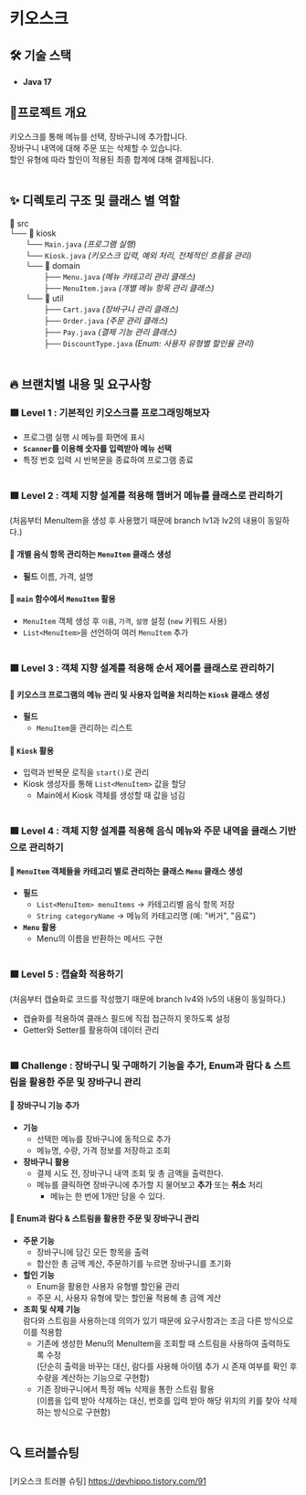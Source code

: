 # 키오스크

## 🛠 기술 스택
- **Java 17**
  
## 📌프로젝트 개요
키오스크를 통해 메뉴를 선택, 장바구니에 추가합니다.<br>
장바구니 내역에 대해 주문 또는 삭제할 수 있습니다.<br>
할인 유형에 따라 할인이 적용된 최종 합계에 대해 결제됩니다.
<br><br>

## ✨ 디렉토리 구조 및 클래스 별 역할
📂 src  
└── 📂 kiosk  
&emsp;&emsp;└── `Main.java` *(프로그램 실행)*  
&emsp;&emsp;└── `Kiosk.java` *(키오스크 입력, 예외 처리, 전체적인 흐름을 관리)*  
&emsp;&emsp;└── 📂 domain  
&emsp;&emsp;&emsp;&emsp; ├── `Menu.java` *(메뉴 카테고리 관리 클래스)*  
&emsp;&emsp;&emsp;&emsp; ├── `MenuItem.java` *(개별 메뉴 항목 관리 클래스)*  
&emsp;&emsp;└── 📂 util  
&emsp;&emsp;&emsp;&emsp; ├── `Cart.java` *(장바구니 관리 클래스)*  
&emsp;&emsp;&emsp;&emsp; ├── `Order.java` *(주문 관리 클래스)*  
&emsp;&emsp;&emsp;&emsp; ├── `Pay.java` *(결제 기능 관리 클래스)*  
&emsp;&emsp;&emsp;&emsp; ├── `DiscountType.java` *(Enum: 사용자 유형별 할인율 관리)*  
<br>
## 🔥 브랜치별 내용 및 요구사항
### 🟩 Level 1 : 기본적인 키오스크를 프로그래밍해보자
- 프로그램 실행 시 메뉴를 화면에 표시
- **`Scanner`를 이용해 숫자를 입력받아 메뉴 선택**
- 특정 번호 입력 시 반복문을 종료하여 프로그램 종료<br><br>

### 🟩 Level 2 : 객체 지향 설계를 적용해 햄버거 메뉴를 클래스로 관리하기
(처음부터 MenuItem을 생성 후 사용했기 때문에 branch lv1과 lv2의 내용이 동일하다.)
#### 📌 개별 음식 항목 관리하는 `MenuItem` 클래스 생성
- **필드**
  이름, 가격, 설명
#### 📌 `main` 함수에서 `MenuItem` 활용
- `MenuItem` 객체 생성 후 `이름`, `가격`, `설명` 설정 (`new` 키워드 사용)
- `List<MenuItem>`을 선언하여 여러 `MenuItem` 추가<br><br>

### 🟩 Level 3 : 객체 지향 설계를 적용해 순서 제어를 클래스로 관리하기
#### 📌 키오스크 프로그램의 메뉴 관리 및 사용자 입력을 처리하는 `Kiosk` 클래스 생성
- **필드**
  - `MenuItem`을 관리하는 리스트
#### 📌 `Kiosk` 활용
- 입력과 반복문 로직을 `start()`로 관리
- Kiosk 생성자를 통해 `List<MenuItem>` 값을 할당
  - Main에서 Kiosk 객체를 생성할 때 값을 넘김 <br><br>
    
### 🟩 Level 4 : 객체 지향 설계를 적용해 음식 메뉴와 주문 내역을 클래스 기반으로 관리하기
#### 📌 `MenuItem` 객체들을 카테고리 별로 관리하는 클래스 `Menu` 클래스 생성
- **필드**
  - `List<MenuItem> menuItems` → 카테고리별 음식 항목 저장
  - `String categoryName` → 메뉴의 카테고리명 (예: "버거", "음료")
- **`Menu` 활용**
  - Menu의 이름을 반환하는 메서드 구현 <br><br>
  
### 🟩 Level 5 : 캡슐화 적용하기
(처음부터 캡슐화로 코드를 작성했기 때문에 branch lv4와 lv5의 내용이 동일하다.) 
- 캡슐화를 적용하여 클래스 필드에 직접 접근하지 못하도록 설정
- Getter와 Setter를 활용하여 데이터 관리 <br><br>

### 🟩 Challenge : 장바구니 및 구매하기 기능을 추가, Enum과 람다 & 스트림을 활용한 주문 및 장바구니 관리 
#### 📌 장바구니 기능 추가
- **기능**
  - 선택한 메뉴를 장바구니에 동적으로 추가
  - 메뉴명, 수량, 가격 정보를 저장하고 조회
- **장바구니 활용**
  - 결제 시도 전, 장바구니 내역 조회 및 총 금액을 출력한다.
  - 메뉴를 클릭하면 장바구니에 추가할 지 물어보고 **추가** 또는 **취소** 처리
    - 메뉴는 한 번에 1개만 담을 수 있다.
#### 📌 Enum과 람다 & 스트림을 활용한 주문 및 장바구니 관리
- **주문 기능**
  - 장바구니에 담긴 모든 항목을 출력
  - 합산한 총 금액 계산, 주문하기를 누르면 장바구니를 초기화
- **할인 기능**
  - Enum을 활용한 사용자 유형별 할인율 관리
  - 주문 시, 사용자 유형에 맞는 할인율 적용해 총 금액 게산
- **조회 및 삭제 기능**
  <br>람다와 스트림을 사용하는데 의의가 있기 때문에 요구사항과는 조금 다른 방식으로 이를 적용함
  - 기존에 생성한 Menu의 MenuItem을 조회할 때 스트림을 사용하여 출력하도록 수정 <br>
    (단순히 출력을 바꾸는 대신, 람다를 사용해 아이템 추가 시 존재 여부를 확인 후 수량을 계산하는 기능으로 구현함)
  - 기존 장바구니에서 특정 메뉴 삭제을 통한 스트림 활용 <br>
    (이름을 입력 받아 삭제하는 대신, 번호를 입력 받아 해당 위치의 키를 찾아 삭제하는 방식으로 구현함)
<br><br>

## 🔍 트러블슈팅
[키오스크 트러블 슈팅] https://devhippo.tistory.com/91
